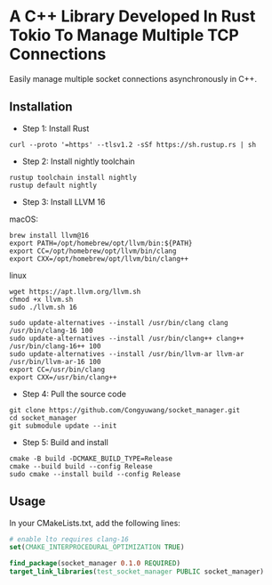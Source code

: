# A C++ Library Developed In Rust Tokio To Manage Multiple TCP Connections

Easily manage multiple socket connections asynchronously in C++. 

## Installation

- Step 1: Install Rust

```shell
curl --proto '=https' --tlsv1.2 -sSf https://sh.rustup.rs | sh
```

- Step 2: Install nightly toolchain

```shell
rustup toolchain install nightly
rustup default nightly
```

- Step 3: Install LLVM 16

macOS:
```shell
brew install llvm@16
export PATH=/opt/homebrew/opt/llvm/bin:${PATH}
export CC=/opt/homebrew/opt/llvm/bin/clang
export CXX=/opt/homebrew/opt/llvm/bin/clang++
```

linux
```shell
wget https://apt.llvm.org/llvm.sh
chmod +x llvm.sh
sudo ./llvm.sh 16

sudo update-alternatives --install /usr/bin/clang clang /usr/bin/clang-16 100
sudo update-alternatives --install /usr/bin/clang++ clang++ /usr/bin/clang-16++ 100
sudo update-alternatives --install /usr/bin/llvm-ar llvm-ar /usr/bin/llvm-ar-16 100
export CC=/usr/bin/clang
export CXX=/usr/bin/clang++
```

- Step 4: Pull the source code

```shell
git clone https://github.com/Congyuwang/socket_manager.git
cd socket_manager
git submodule update --init
```

- Step 5: Build and install

```shell
cmake -B build -DCMAKE_BUILD_TYPE=Release
cmake --build build --config Release
sudo cmake --install build --config Release
```

## Usage

In your CMakeLists.txt, add the following lines:

```cmake
# enable lto requires clang-16
set(CMAKE_INTERPROCEDURAL_OPTIMIZATION TRUE)

find_package(socket_manager 0.1.0 REQUIRED)
target_link_libraries(test_socket_manager PUBLIC socket_manager)
```
